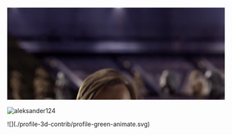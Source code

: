 ![](/hello_there.gif)  
<p align="left"> <img src="https://komarev.com/ghpvc/?username=aleksander124&label=Profile%20views&color=0e75b6&style=flat" alt="aleksander124" /> </p>
![](./profile-3d-contrib/profile-green-animate.svg)